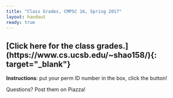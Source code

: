 ```yaml
---
title: "Class Grades, CMPSC 16, Spring 2017"
layout: handout
ready: true
---
```

<h2>
[Click here for the class grades.](https://www.cs.ucsb.edu/~shao158/){: target="_blank"} </h2>
<strong>Instructions</strong>: put your perm ID number in the box, click the button!

Questions? Post them on Piazza!
